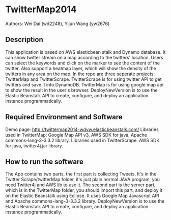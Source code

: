 TwitterMap2014
==============

Authors: Wei Dai (wd2248), Yijun Wang (yw2676)

Description
-----------
This application is based on AWS elasticbean stalk and Dynamo database. It can show twitter stream on a map according to the twitters' location. Users can select the keywords and click on the marker to see the content of the twitter.
Also support a heatmap layer, which will show the density of the twitters in any area on the map. 
In the repo are three seperate projects: TwitterMap and TwitterScrape. TwitterScrape is for using twitter API to get twitters and save it into DynamoDB. TwitterMap is for using google map api to show the result in the user's browser. DeployNewVersion is to use the Elastic Beanstalk API to create, configure, and deploy an application instance programmatically.

Required Environment and Software
---------------------------------
Demo page: http://twittermap2014-wdyw.elasticbeanstalk.com/
Libraries used in TwitterMap: Google Map API v3, AWS SDK for java, Apache commons-lang-3-3.3.2 library.
Libraries used in TwitterScrape: AWS SDK for java, twitter4j.jar library.

How to run the software
-----------------------
The App contains two parts, the first part is collecting Tweets. It's in the Twitter Scrape/twitterMap folder, it's just plain normal JAVA program, you need Twitter4j and AWS lib to use it. The second part is the server part, which is in the TwitterMap folder, you should import this part, and deploy it on the Elastic Beanstalk using Eclipse. It uses Google Map Javascript API and Apache commons-lang-3-3.3.2 library.
DeployNewVersion is to use the Elastic Beanstalk API to create, configure, and deploy an application instance programmatically.
